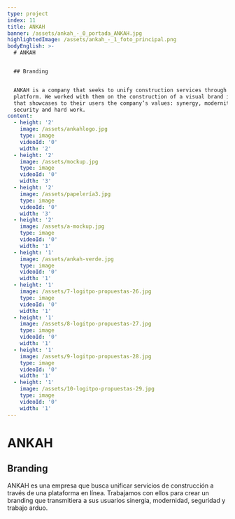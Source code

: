 ```yaml
---
type: project
index: 11
title: ANKAH
banner: /assets/ankah_-_0_portada_ANKAH.jpg
highlightedImage: /assets/ankah_-_1_foto_principal.png
bodyEnglish: >-
  # ANKAH


  ## Branding


  ANKAH is a company that seeks to unify construction services through an online
  platform. We worked with them on the construction of a visual brand identity
  that showcases to their users the company’s values: synergy, modernity,
  security and hard work.
content:
  - height: '2'
    image: /assets/ankahlogo.jpg
    type: image
    videoId: '0'
    width: '2'
  - height: '2'
    image: /assets/mockup.jpg
    type: image
    videoId: '0'
    width: '3'
  - height: '2'
    image: /assets/papelería3.jpg
    type: image
    videoId: '0'
    width: '3'
  - height: '2'
    image: /assets/a-mockup.jpg
    type: image
    videoId: '0'
    width: '1'
  - height: '1'
    image: /assets/ankah-verde.jpg
    type: image
    videoId: '0'
    width: '1'
  - height: '1'
    image: /assets/7-logitpo-propuestas-26.jpg
    type: image
    videoId: '0'
    width: '1'
  - height: '1'
    image: /assets/8-logitpo-propuestas-27.jpg
    type: image
    videoId: '0'
    width: '1'
  - height: '1'
    image: /assets/9-logitpo-propuestas-28.jpg
    type: image
    videoId: '0'
    width: '1'
  - height: '1'
    image: /assets/10-logitpo-propuestas-29.jpg
    type: image
    videoId: '0'
    width: '1'
---
```

# ANKAH

## Branding

ANKAH es una empresa que busca unificar servicios de construcción a través de una plataforma en línea. Trabajamos con ellos para crear un branding que transmitiera a sus usuarios sinergia, modernidad, seguridad y trabajo arduo.

